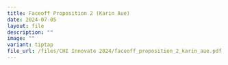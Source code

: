 ```yaml
---
title: Faceoff Proposition 2 (Karin Aue)
date: 2024-07-05
layout: file
description: ""
image: ""
variant: tiptap
file_url: /files/CHI Innovate 2024/faceoff_proposition_2_karin_aue.pdf
---
```

